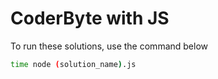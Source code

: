 # CoderByte with JS

To run these solutions, use the command below

```bash
time node (solution_name).js
```